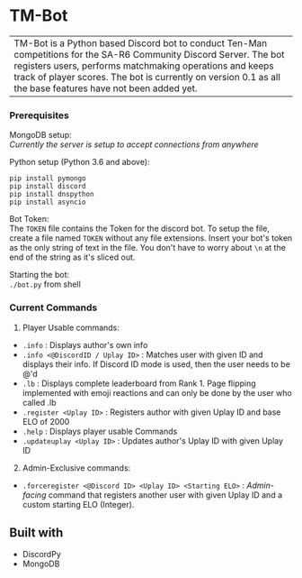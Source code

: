 # TM-Bot
<table><tr><td>
TM-Bot is a Python based Discord bot to conduct Ten-Man competitions for the SA-R6 Community Discord Server. The bot registers users, performs matchmaking operations and keeps track of player scores. The bot is currently on version 0.1 as all the base features have not been added yet.
</td></tr><table>

### Prerequisites
MongoDB setup:\
*Currently the server is setup to accept connections from anywhere*

Python setup (Python 3.6 and above):
```shell
pip install pymongo
pip install discord
pip install dnspython
pip install asyncio
```

Bot Token:\
The `TOKEN` file contains the Token for the discord bot. To setup the file,
create a file named `TOKEN` without any file extensions. Insert your bot's token as the only string of text in the file. You don't have to worry about `\n` at the end of the string as it's sliced out.


Starting the bot: \
` ./bot.py ` from shell

### Current Commands
1. Player Usable commands:

  * `.info` : Displays author's own info
  * `.info <@DiscordID / Uplay ID>` : Matches user with given ID and displays their info. If Discord ID mode is used, then the user needs to be @'d
  * `.lb` : Displays complete leaderboard from Rank 1. Page flipping implemented with emoji reactions and can only be done by the user who called .lb
  * `.register <Uplay ID>` : Registers author with given Uplay ID and base ELO of 2000
  * `.help` : Displays player usable Commands
  * `.updateuplay <Uplay ID>` : Updates author's Uplay ID with given Uplay ID


2. Admin-Exclusive commands:
  * `.forceregister <@Discord ID> <Uplay ID> <Starting ELO>` : *Admin-facing* command that registers another user with given Uplay ID and a custom starting ELO (Integer).

## Built with
* DiscordPy
* MongoDB
